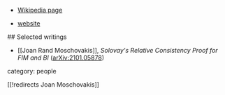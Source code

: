 
* [Wikipedia page](https://en.wikipedia.org/wiki/Joan_Moschovakis)

* [website](https://www.math.ucla.edu/~joan/)

## Selected writings

* [[Joan Rand Moschovakis]], *Solovay's Relative Consistency Proof for FIM and BI* ([arXiv:2101.05878](https://arxiv.org/abs/2101.05878))

category: people

[[!redirects Joan Moschovakis]]